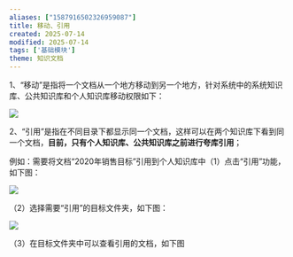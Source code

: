 ```yaml
---
aliases: ["1587916502326959087"]
title: 移动、引用
created: 2025-07-14
modified: 2025-07-14
tags: ['基础模块']
theme: 知识文档
---
```


1、“移动”是指将一个文档从一个地方移动到另一个地方，针对系统中的系统知识库、公共知识库和个人知识库移动权限如下：

![](https://myhelpdoc.oss-cn-heyuan.aliyuncs.com/mdimages/c7e896e3c8b279d8a493575a594dcea7.jpg)

2、“引用”是指在不同目录下都显示同一个文档，这样可以在两个知识库下看到同一个文档，**目前，只有个人知识库、公共知识库之前进行夸库引用**；

例如：需要将文档“2020年销售目标”引用到个人知识库中（1）点击“引用”功能，如下图：

![](https://myhelpdoc.oss-cn-heyuan.aliyuncs.com/mdimages/8d674959b56e6fe1367a5611dc76233c.jpg)

（2）选择需要“引用”的目标文件夹，如下图：

![](https://myhelpdoc.oss-cn-heyuan.aliyuncs.com/mdimages/c96bdc89b19c22807d9c6cf2a4d7744b.jpg)

（3）在目标文件夹中可以查看引用的文档，如下图

